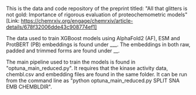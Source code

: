 This is the data and code repository of the preprint titled: "All that glitters is not gold: Importance of rigorous evaluation of proteochemometric models" 
[Link: https://chemrxiv.org/engage/chemrxiv/article-details/678f32006dde43c908774ef1]

The data used to train XGBoost models using AlphaFold2 (AF), ESM and ProtBERT (PB) embeddings is found under ___.
The embeddings in both raw, padded and trimmed forms are found under __.

The main pipeline used to train the models is found in "optuna_main_reduced.py". It requires that the kinase activity data, chembl.csv and embedding files are found in the same folder.
It can be run from the command line as "python optuna_main_reduced.py SPLIT SNA EMB CHEMBLDIR".
